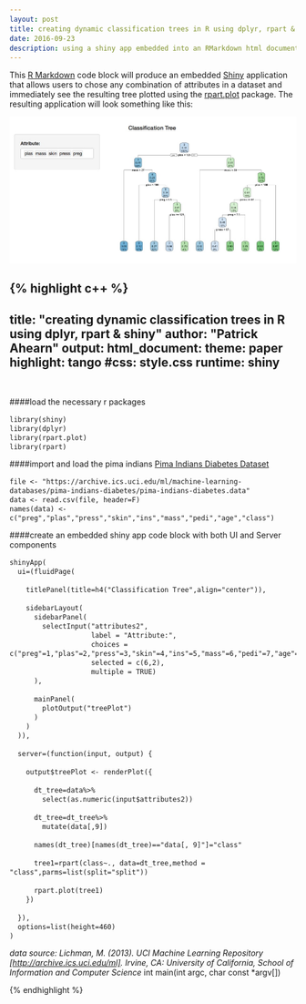 ```yaml
---
layout: post
title: creating dynamic classification trees in R using dplyr, rpart & shiny
date: 2016-09-23
description: using a shiny app embedded into an RMarkdown html document that allows users to observe how a classification tree changes as the user selects / deselects different attributes
---
```

This <a href="http://rmarkdown.rstudio.com" target="_blank">R Markdown</a> code block will produce an embedded <a href="http://shiny.rstudio.com" target="_blank">Shiny</a> application that allows users to chose any combination of attributes in a dataset and immediately see the resulting tree plotted using the <a href="http://www.milbo.org/doc/prp.pdf" target="_blank">rpart.plot</a> package. The resulting application will look something like this:

<div class="img_row">
	<img class="col three" src="/img/dynam_tree.jpg">


{% highlight c++ %}
---
title: "creating dynamic classification trees in R using dplyr, rpart & shiny"
author: "Patrick Ahearn"
output:
  html_document:
    theme:  paper
    highlight:  tango
    #css:  style.css
runtime: shiny
---
<br>

####load the necessary r packages

```{r,echo=TRUE,message=FALSE}
library(shiny)
library(dplyr)
library(rpart.plot)
library(rpart)
```
####import and load the pima indians <a href="https://archive.ics.uci.edu/ml/datasets/Pima+Indians+Diabetes" target="_blank">Pima Indians Diabetes Dataset</a>
```{r}
file <- "https://archive.ics.uci.edu/ml/machine-learning-databases/pima-indians-diabetes/pima-indians-diabetes.data"
data <- read.csv(file, header=F)
names(data) <- c("preg","plas","press","skin","ins","mass","pedi","age","class")
```
####create an embedded shiny app code block with both UI and Server components
```{r}
shinyApp(
  ui=(fluidPage(

    titlePanel(title=h4("Classification Tree",align="center")),

    sidebarLayout(
      sidebarPanel(
        selectInput("attributes2",
                    label = "Attribute:",
                    choices = c("preg"=1,"plas"=2,"press"=3,"skin"=4,"ins"=5,"mass"=6,"pedi"=7,"age"=8),
                    selected = c(6,2),
                    multiple = TRUE)
      ),

      mainPanel(
        plotOutput("treePlot")
      )
    )
  )),

  server=(function(input, output) {

    output$treePlot <- renderPlot({

      dt_tree=data%>%
        select(as.numeric(input$attributes2))

      dt_tree=dt_tree%>%
        mutate(data[,9])

      names(dt_tree)[names(dt_tree)=="data[, 9]"]="class"

      tree1=rpart(class~., data=dt_tree,method = "class",parms=list(split="split"))

      rpart.plot(tree1)
    })

  }),
  options=list(height=460)
)
```

*data source: Lichman, M. (2013). UCI Machine Learning Repository [http://archive.ics.uci.edu/ml]. Irvine, CA: University of California, School of Information and Computer Science*
int main(int argc, char const *argv[])

{% endhighlight %}
